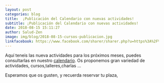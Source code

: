 ```yaml
---
layout: post
categories: blog
title:  ¡Publicación del Calendario con nuevas actividades!
subtitle: ¡Publicación del Calendario con nuevas actividades!
date: 2018-08-15 15:11:27
author: Salud-Zen
image: img/blog/2018-08-15-cursos-publicacion.jpg
linkfacebook: https://www.facebook.com/sharer/sharer.php?u=https%3A%2F%2Fwww.salud-zen.com%2Fblog%2F2018%2F08%2F15%2Fpublicacion-calendario.html&amp;src=sdkpreparse
---
```

Aquí teneis las nueva actividades para los próximos meses, puedes consultarlas en nuestro [calendario][agenda]. Os proponemos gran variedad de actividades, cursos,talleres,charlas ...

Esperamos que os gusten, y recuerda reservar tu plaza,




[agenda]: {{site.url}}{{site.baseurl}}/calendario/
